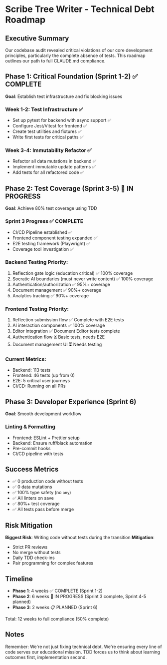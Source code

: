 # Scribe Tree Writer - Technical Debt Roadmap

## Executive Summary

Our codebase audit revealed critical violations of our core development principles, particularly the complete absence of tests. This roadmap outlines our path to full CLAUDE.md compliance.

## Phase 1: Critical Foundation (Sprint 1-2) ✅ COMPLETE

**Goal**: Establish test infrastructure and fix blocking issues

### Week 1-2: Test Infrastructure ✅

- Set up pytest for backend with async support ✅
- Configure Jest/Vitest for frontend ✅
- Create test utilities and fixtures ✅
- Write first tests for critical paths ✅

### Week 3-4: Immutability Refactor ✅

- Refactor all data mutations in backend ✅
- Implement immutable update patterns ✅
- Add tests for all refactored code ✅

## Phase 2: Test Coverage (Sprint 3-5) 🏃 IN PROGRESS

**Goal**: Achieve 80% test coverage using TDD

### Sprint 3 Progress ✅ COMPLETE

- CI/CD Pipeline established ✅
- Frontend component testing expanded ✅
- E2E testing framework (Playwright) ✅
- Coverage tool investigation ✅

### Backend Testing Priority:

1. Reflection gate logic (education critical) ✅ 100% coverage
2. Socratic AI boundaries (must never write content) ✅ 100% coverage
3. Authentication/authorization ✅ 95%+ coverage
4. Document management ✅ 90%+ coverage
5. Analytics tracking ✅ 90%+ coverage

### Frontend Testing Priority:

1. Reflection submission flow ✅ Complete with E2E tests
2. AI interaction components ✅ 100% coverage
3. Editor integration ✅ Document Editor tests complete
4. Authentication flow ⏳ Basic tests, needs E2E
5. Document management UI ⏳ Needs testing

### Current Metrics:

- Backend: 113 tests
- Frontend: 46 tests (up from 0)
- E2E: 5 critical user journeys
- CI/CD: Running on all PRs

## Phase 3: Developer Experience (Sprint 6)

**Goal**: Smooth development workflow

### Linting & Formatting

- Frontend: ESLint + Prettier setup
- Backend: Ensure ruff/black automation
- Pre-commit hooks
- CI/CD pipeline with tests

## Success Metrics

- ✅ 0 production code without tests
- ✅ 0 data mutations
- ✅ 100% type safety (no `any`)
- ✅ All linters on save
- ✅ 80%+ test coverage
- ✅ All tests pass before merge

## Risk Mitigation

**Biggest Risk**: Writing code without tests during the transition
**Mitigation**:

- Strict PR reviews
- No merge without tests
- Daily TDD check-ins
- Pair programming for complex features

## Timeline

- **Phase 1**: 4 weeks ✅ COMPLETE (Sprint 1-2)
- **Phase 2**: 6 weeks 🏃 IN PROGRESS (Sprint 3 complete, Sprint 4-5 planned)
- **Phase 3**: 2 weeks 📋 PLANNED (Sprint 6)

Total: 12 weeks to full compliance (50% complete)

## Notes

Remember: We're not just fixing technical debt. We're ensuring every line of code serves our educational mission. TDD forces us to think about learning outcomes first, implementation second.
